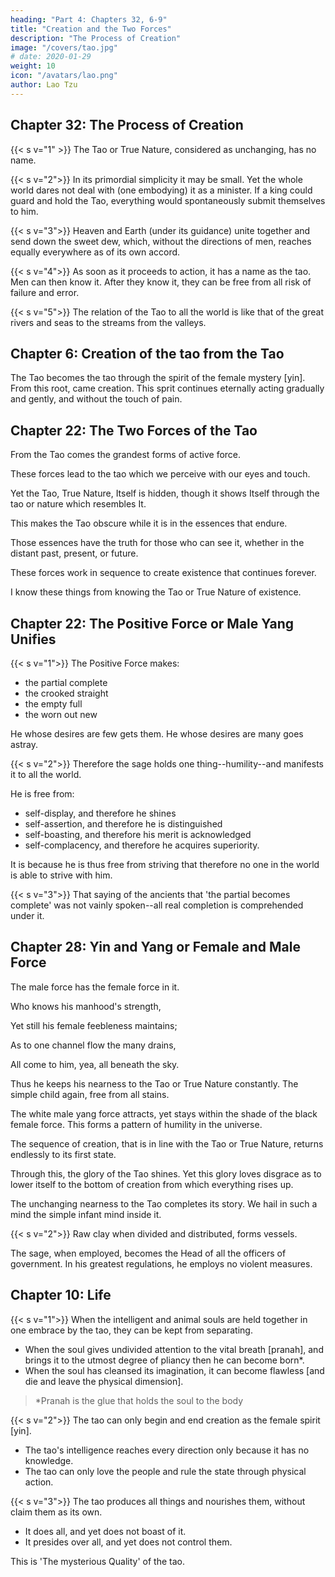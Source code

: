 ```yaml
---
heading: "Part 4: Chapters 32, 6-9"
title: "Creation and the Two Forces"
description: "The Process of Creation"
image: "/covers/tao.jpg"
# date: 2020-01-29
weight: 10
icon: "/avatars/lao.png"
author: Lao Tzu
---
```




## Chapter 32: The Process of Creation

{{< s v="1" >}} The Tao or True Nature, considered as unchanging, has no name.


{{< s v="2">}} In its primordial simplicity it may be small. Yet the whole world dares not deal with (one embodying) it as a minister. If a king could guard and hold the Tao, everything would spontaneously submit themselves to him.


{{< s v="3">}} Heaven and Earth (under its guidance) unite together and send down the sweet dew, which, without the directions of men, reaches equally everywhere as of its own accord.


{{< s v="4">}} As soon as it proceeds to action, it has a name as the tao. Men can then know it. After they know it, they can be free from all risk of failure and error.


{{< s v="5">}} The relation of the Tao to all the world is like that of the great rivers and seas to the streams from the valleys.


## Chapter 6: Creation of the tao from the Tao

The Tao becomes the tao through the spirit of the female mystery [yin]. From this root, came creation. This sprit continues eternally acting gradually and gently, and without the touch of pain.

<!-- The valley spirit dies not, aye the same.
The  thus do we name.
Its gate, from which at first they issued forth,
Is called the root from which grew heaven and earth.
Long and unbroken does its power remain,
Used  -->


## Chapter 22: The Two Forces of the Tao

From the Tao comes the grandest forms of active force.

These forces lead to the tao which we perceive with our eyes and touch. 

Yet the Tao, True Nature, Itself is hidden, though it shows Itself through the tao or nature which resembles It.

This makes the Tao obscure while it is in the essences that endure.

Those essences have the truth for those who can see it, whether in the distant past, present, or future. 

<!-- Now it is so; 'twas so of old.
Its name—what passes not away;
So, in their beautiful array, -->

These forces work in sequence to create existence that continues forever.

I know these things from knowing the Tao or True Nature of existence.
<!-- How know I that it is so with all the beauties of existing things? By this (nature of the Tao). -->


## Chapter 22: The Positive Force or Male Yang Unifies

{{< s v="1">}} The Positive Force makes:
- the partial complete
- the crooked straight
- the empty full
- the worn out new

He whose desires are few gets them. He whose desires are many goes astray.



{{< s v="2">}} Therefore the sage holds one thing--humility--and manifests it to all the world. 

He is free from:
- self-display, and therefore he shines
- self-assertion, and therefore he is distinguished
- self-boasting, and therefore his merit is acknowledged
- self-complacency, and therefore he acquires superiority. 

It is because he is thus free from striving that therefore no one in the world is able to strive with him.


{{< s v="3">}} That saying of the ancients that 'the partial becomes complete' was not vainly spoken--all real completion is comprehended under it.



## Chapter 28: Yin and Yang or Female and Male Force 

The male force has the female force in it. 

Who knows his manhood's strength,
   
Yet still his female feebleness maintains;

As to one channel flow the many drains,

All come to him, yea, all beneath the sky.

<!-- This keeps his  -->
Thus he keeps his nearness to the Tao or True Nature constantly. <!-- excellence -->
The simple child again, free from all stains.


The white male yang force attracts, yet stays within the shade of the black female force. 
This forms a pattern of humility in the universe.


<!--    Who knows how white attracts,
   Yet always keeps himself within black's shade,

   The pattern of humility displayed,
   Displayed in view of all beneath the sky; -->


The sequence of creation, that is in line with the Tao or True Nature, returns endlessly to its first state.

<!--    He in the unchanging excellence arrayed,
   Endless return to man's first state has made. -->

Through this, the glory of the Tao shines. Yet this glory loves disgrace as to lower itself to the bottom of creation from which everything rises up. 

<!--    Who knows how glory shines,
   Yet loves disgrace, nor e'er for it is pale; -->

<!--    Behold his presence in a spacious vale,
   To which men come from all beneath the sky. -->

The unchanging nearness to the Tao completes its story. We hail in such a mind the simple infant mind inside it.



{{< s v="2">}} Raw clay<!-- The unwrought material, --> when divided and distributed, forms vessels. 

The sage, when employed, becomes the Head of all the officers of government. In his greatest regulations, he employs no violent measures.



## Chapter 10: Life

{{< s v="1">}} When the intelligent and animal souls are held together in one embrace by the tao, they can be kept from separating. 
- When the soul gives undivided attention to the vital breath [pranah], and brings it to the utmost degree of pliancy then he can become born*<!--  as a (tender) babe -->. 
- When the soul has cleansed its imagination, it can become flawless [and die and leave the physical dimension].

> *Pranah is the glue that holds the soul to the body




{{< s v="2">}} <!-- In , cannot he proceed without any (purpose of) action?  --> The tao can only begin and end creation as the female spirit [yin].
<!-- In the opening and shutting of his gates of heaven, cannot he do so as a female bird?  -->
- The tao's intelligence reaches every direction only because it has no knowledge. 
- The tao can only love the people and rule the state through physical action.
<!-- , cannot he (appear to) be without knowledge? -->



{{< s v="3">}} The tao produces all things and nourishes them, without claim them as its own. 
- It does all, and yet does not boast of it. 
- It presides over all, and yet does not control them. 

This is 'The mysterious Quality' of the tao.
